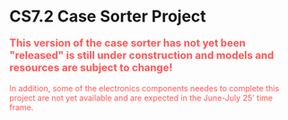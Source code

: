 # CS7.2 Case Sorter Project

<p style="color:#F55;font-weight:bold;font-size:1.3em">This version of the case sorter has not yet been "released" is still under construction and models and resources are subject to change! </p> <p style="color:#F55;"> In addition, some of the electronics components needes to complete this project are not yet available and are expected in the June-July 25' time frame. </p>

